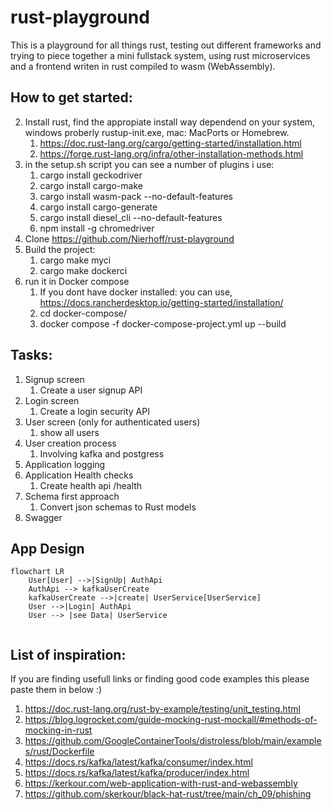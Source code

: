 # rust-playground

This is a playground for all things rust, testing out different frameworks and trying to piece together a mini fullstack
system, using rust microservices and a frontend writen in rust compiled to wasm (WebAssembly).

## How to get started:

2. Install rust, find the appropiate install way dependend on your system, windows proberly rustup-init.exe, mac:
   MacPorts or Homebrew.
    1. https://doc.rust-lang.org/cargo/getting-started/installation.html
    2. https://forge.rust-lang.org/infra/other-installation-methods.html
3. in the setup.sh script you can see a number of plugins i use:
    1. cargo install geckodriver
    2. cargo install cargo-make
    3. cargo install wasm-pack --no-default-features
    4. cargo install cargo-generate
    5. cargo install diesel_cli --no-default-features
    6. npm install -g chromedriver
4. Clone https://github.com/Nierhoff/rust-playground
5. Build the project:
    1. cargo make myci
    2. cargo make dockerci
6. run it in Docker compose
    1. If you dont have docker installed: you can use, https://docs.rancherdesktop.io/getting-started/installation/
    2. cd docker-compose/
    3. docker compose -f docker-compose-project.yml up --build

## Tasks:

1. Signup screen
    1. Create a user signup API
2. Login screen
    1. Create a login security API
3. User screen (only for authenticated users)
    1. show all users
4. User creation process
    1. Involving kafka and postgress
5. Application logging
6. Application Health checks
    1. Create health api /health
7. Schema first approach
    1. Convert json schemas to Rust models
8. Swagger

## App Design

```mermaid
flowchart LR
    User[User] -->|SignUp| AuthApi
    AuthApi --> kafkaUserCreate
    kafkaUserCreate -->|create| UserService[UserService]
    User -->|Login| AuthApi
    User --> |see Data| UserService
 
```

## List of inspiration:

If you are finding usefull links or finding good code examples this please paste them in below :)

1. https://doc.rust-lang.org/rust-by-example/testing/unit_testing.html
2. https://blog.logrocket.com/guide-mocking-rust-mockall/#methods-of-mocking-in-rust
3. https://github.com/GoogleContainerTools/distroless/blob/main/examples/rust/Dockerfile
4. https://docs.rs/kafka/latest/kafka/consumer/index.html
5. https://docs.rs/kafka/latest/kafka/producer/index.html
6. https://kerkour.com/web-application-with-rust-and-webassembly
7. https://github.com/skerkour/black-hat-rust/tree/main/ch_09/phishing

